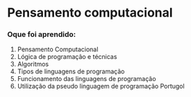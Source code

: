 # Pensamento computacional

### 		**Oque foi aprendido:**

1. Pensamento Computacional
2. Lógica de programação e técnicas
3. Algoritmos
4. Tipos de linguagens de programação
5. Funcionamento das linguagens de programação
6. Utilização da pseudo linguagem de programação Portugol
